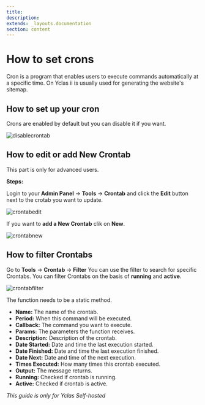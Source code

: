 ```yaml
---
title:
description:
extends: _layouts.documentation
section: content
---
```


# How to set crons

Cron is a program that enables users to execute commands automatically at a specific time. On Yclas ii is usually used for generating the website's sitemap.

## How to set up your cron

Crons are enabled by default but you can disable it if you want.

![disablecrontab](/assets/images/disablecrontab.png)

## How to edit or add New Crontab

This part is only for advanced users.

**Steps:**

Login to your **Admin Panel** ->  **Tools**  ->  **Crontab**  and click the  **Edit**  button next to the crotab you want to update.

![crontabedit](/assets/images/crontabedit.png)

If you want to  **add a New Crontab** clik on **New**.

![crontabnew](/assets/images/crontabnew.png)


## How to filter Crontabs

 Go to **Tools**  ->  **Crontab** -> **Filter**
 You can use the filter to search for specific Crontabs. You can filter Crontabs on the basis of **running** and **active**.
 
![crontabfilter](/assets/images/crontabfilter.png)


The function needs to be a static method.

- **Name:**  The name of the crontab.
- **Period:**  When this command will be executed.
- **Callback:**  The command you want to execute.
- **Params:**  The parameters the function receives.
- **Description:**  Description of the crontab.
- **Date Started:**  Date and time the last execution started.
- **Date Finished:**  Date and time the last execution finished.
- **Date Next:**  Date and time of the next execution.
- **Times Executed:**  How many times this crontab executed.
- **Output:**  The message returns.
- **Running:**  Checked if crontab is running.
- **Active:**  Checked if crontab is active.



*This guide is only for Yclas Self-hosted*
